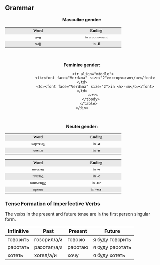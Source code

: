 <h2> Grammar </h2> 

<p align="center"><b>Masculine gender:</b><br />
	</p><div align="center">
          <table cellSpacing="0" cellPadding="4" align="center" border="0">
            <tbody>
              <tr align="middle">
                <td width="200" bgcolor="#E8E8E8"><font face="Verdana" size="2"><b>Word</b></font></td>
                <td width="150" bgcolor="#E8E8E8"><font face="Verdana" size="2"><b>Ending</b></font></td>
              </tr>
              <tr align="middle">
                <td><font face="Verdana" size="2">до<u>м</u></font></td>
                <td><font face="Verdana" size="2">in a consonant</font></td>
              </tr>
              <tr align="middle">
                <td bgcolor="#E8E8E8"><font face="Verdana" size="2">ча<u>й</u></font></td>
                <td bgcolor="#E8E8E8"><font face="Verdana" size="2">in <b>-й</b></font></td>
              </tr>
            </tbody>
          </table>
	</div>

<br />
<p align="center"><b>Feminine gender:</b><br />
	</p><div align="center">
          <table cellSpacing="0" cellPadding="4" align="center" border="0">
            <tbody>
              <tr align="middle">
                <td width="200" bgcolor="#E8E8E8"><font face="Verdana" size="2"><b>Word</b></font></td>
                <td width="150" bgcolor="#E8E8E8"><font face="Verdana" size="2"><b>Ending</b></font></td>
              </tr>
              <tr align="middle">
                <td><font face="Verdana" size="2">картин<u>а</u></font></td>
                <td><font face="Verdana" size="2">in <b>-a</b></font></td>
              </tr>
              <tr align="middle">
                <td bgcolor="#E8E8E8"><font face="Verdana" size="2">семь<u>я</u></font></td>
                <td bgcolor="#E8E8E8"><font face="Verdana" size="2">&nbsp;&nbsp;&nbsp;&nbsp;in
                  <b>-я</b>&nbsp;&nbsp;&nbsp;&nbsp;</font></td>
              </tr>
              
              <tr align="middle">
                <td><font face="Verdana" size="2">истор<u>ия</u></font></td>
                <td><font face="Verdana" size="2">in <b>-ия</b></font></td>
              </tr>
            </tbody>
          </table>
	</div>

<br />
<p align="center"><b>Neuter gender:</b><br />
	</p><div align="center">
          <table cellSpacing="0" cellPadding="4" align="center" border="0">
            <tbody>
              <tr align="middle">
                <td width="200" bgcolor="#E8E8E8"><font face="Verdana" size="2"><b>Word</b></font></td>
                <td width="150" bgcolor="#E8E8E8"><font face="Verdana" size="2"><b>Ending</b></font></td>
              </tr>
              <tr align="middle">
                <td><font face="Verdana" size="2">письм<u>o</u></font></td>
                <td><font face="Verdana" size="2">&nbsp;&nbsp;&nbsp;&nbsp;in <b>-o</b>&nbsp;&nbsp;&nbsp;&nbsp;</font></td>
              </tr>
              <tr align="middle">
                <td bgcolor="#E8E8E8"><font face="Verdana" size="2">плать<u>e</u></font></td>
                <td bgcolor="#E8E8E8"><font face="Verdana" size="2">&nbsp;&nbsp;&nbsp;&nbsp;in
                  <b>-e</b>&nbsp;&nbsp;&nbsp;&nbsp;</font></td>
              </tr>
	      <tr align="middle">
                <td><font face="Verdana" size="2">вниман<u>ие</u></font></td>
                <td><font face="Verdana" size="2">&nbsp;&nbsp;&nbsp;&nbsp;in <b>-ие</b>&nbsp;&nbsp;&nbsp;&nbsp;</font></td>
              </tr>
              <tr align="middle">
                <td bgcolor="#E8E8E8"><font face="Verdana" size="2">вре<u>мя</u></font></td>
                <td bgcolor="#E8E8E8"><font face="Verdana" size="2">&nbsp;&nbsp;&nbsp;&nbsp;in
                  <b>-мя</b>&nbsp;&nbsp;&nbsp;&nbsp;</font></td>
              </tr>
            </tbody>
          </table>
	</div>


<div class="container"> 
<h3>Tense Formation of Imperfective Verbs</h3>
<p>The verbs in the present and future tense are in the first person singular form.</p>  
<table class="table table-bordered">
    <thead>
      <tr>
        <th>Infinitive</th>
        <th>Past</th>
        <th>Present</th>
        <th>Future</th>
      </tr>
    </thead>
    <tbody>
      <tr>
        <td>говорить</td>
        <td>говорил/а/и</td>
        <td>говорю</td>
        <td>я буду говорить</td>
      </tr>
      <tr>
        <td>работать</td>
        <td>работал/а/и</td>
        <td>работаю</td>
        <td>я буду работать</td>
      </tr>
      <tr>
        <td>хотеть</td>
        <td>хотел/а/и</td>
        <td>хочу</td>
        <td>я буду хотеть</td>
      </tr>
    </tbody>
  </table>
</div>



